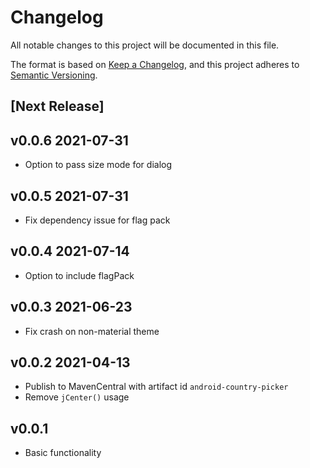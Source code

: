 # Changelog

All notable changes to this project will be documented in this file.

The format is based on [Keep a Changelog](https://keepachangelog.com/en/1.0.0/), and this project
adheres to [Semantic Versioning](https://semver.org/spec/v2.0.0.html).

## [Next Release]

## v0.0.6 2021-07-31

- Option to pass size mode for dialog

## v0.0.5 2021-07-31

- Fix dependency issue for flag pack

## v0.0.4 2021-07-14

- Option to include flagPack

## v0.0.3 2021-06-23

- Fix crash on non-material theme

## v0.0.2 2021-04-13

- Publish to MavenCentral with artifact id `android-country-picker`
- Remove `jCenter()` usage

## v0.0.1
- Basic functionality

